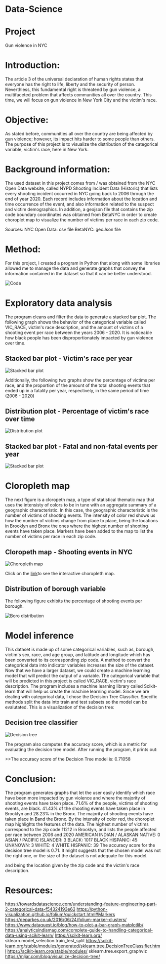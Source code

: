 # Data-Science

# Project

Gun violence in NYC

# Introduction:
The article 3 of the universal declaration of human rights states that everyone has the right to life, liberty and the security of person. Neverthless, this fundamental right is threatend by gun violence, a multifaceted problem that affects communities all over the country. This time, we will focus on gun violence in New York City and the victim's race.


# Objective:
As stated before, communities all over the country are being affected by gun violence; however, its impact hits harder to some people than others. The purpose of this project is to visualize the distribution of the categorical variable, victim's race, here in New York.

# Background information:

The used dataset in this project comes from / was obtained from the NYC Open Data website, called NYPD Shooting Incident Data (Historic) that lists every shooting incident occurred in NYC going back to 2006 through the end of year 2020. Each record includes information about the location and time occurrence of the event, and also information related to the suspect and victim demographics. 
In addition, a geojson file that contains the zip code boundary coordinates was obtained from BetaNYC in order to create choroplet map to visualize the number of victims per race in each zip code.


Sources:
NYC Open Data: csv file 
BetaNYC: geoJson file

# Method:
For this project, I created a program in Python that along with some libraries allowed me to manage the data and generate graphs that convey the information contained in the dataset so that it can be better understood.

![Code](doc/code_python_libraries.png)

# Exploratory data analysis

The program cleans and filter the data to generate a stacked bar plot. The following graph shows the behavior of the categorical variable called VIC_RACE, victim's race description, and the amount of victims of a shooting event per race between the years 2006 - 2020. It is noticeable how black people has been disproportionately impacted by gun violence over time.


## Stacked bar plot - Victim's race per year

![Stacked bar plot](doc/n_shooting_events.png)


Additionally, the following two graphs show the percentage of victims per race, and the proportion of the amount of the total shooting events that ended up in a fatality per year, respectively, in the same period of time (2006 - 2020)
 
## Distribution plot - Percentage of victim's race over time

![Distribution plot](doc/distribution_vic_race.png)
## Stacked bar plot - Fatal and non-fatal events per year

![Stacked bar plot](doc/proportion.png)


# Cloropleth map
The next figure is a cloropeth map, a type of statistical thematic map that uses the intensisty of colors to be in tune with an aggregate summary of a geographic characteristic. In this case, the geographic characteristic is the number of victims of shooting events. The intensity of color red shows us how the number of victims change from place to place, being the locations in Brooklyn and Bronx the ones where the highest number of shooting events have taken place. Markers have been added to the map to list the number of victims per race in each zip code.

## Cloropeth map - Shooting events in NYC

![Choropleth map](doc/Choropleth_map.png)

Click on the [link](https://adiezag.github.io/Data-Science/)to see the interactive choropleth map.


## Distribution of borough variable
The following figure exhibits the percentage of shooting events per borough.

![Boro distribution](doc/distribution_borough.png)

# Model inference
This dataset is made up of some categorical variables, such as, borough, victim's sex, race, and age group, and latitude and longitude which has been converted to its corresponding zip code. A method to convert the categorical data into indicator variables increases the size of the dataset. Now that we have a larger dataset, we could create a machine learning model that will predict the output of a variable. The categorical variable that will be predicted in this project is called VIC_RACE, victim's race description. The program includes a machine learning library called Scikit-learn that will help us create the machine learning model. Since we are dealing with categorical data, I chose the Decision Tree Classifier. Specific methods split the data into train and test subsets so the model can be evalutated. 
This is a  visualization of the decision tree:
## Decision tree classifier
![Decision tree](doc/decision_tree.png)

The program also computes the accuracy score, which is a metric for evaluating the decision tree model. After running the program, it prints out: 

\>\>The accuracy score of the Decision Tree model is:  0.71058

# Conclusion:
The program generates graphs that let the user easily identify which race have been more impacted by gun violence and where the majority of shooting events have taken place.
71.6% of the people, victims of shooting events, are black.
41.43% of the shooting events have taken place in Brooklyn and 28.23% in the Bronx.
The majority of shooting events have taken place in Band the Bronx.
By the intensity of color red, the choroplet map highlights the features of the data. The highest number of victims correspond to the zip code 11212 in Brooklyn, and lists the people affected per race between 2006 and 2020
AMERICAN INDIAN / ALASKAN NATIVE: 0
ASIAN / PACIFIC ISLANDER: 3
BLACK: 1017
BLACK HISPANIC: 45
UNKNOWN: 3
WHITE: 4
WHITE HISPANIC: 39
The accuracy score for the decision tree model is 0.71. It might suggests that the chosen model was not the right one, or the size of the dataset is not adequate for this model.



 and being the location given by the zip code and the victim's race description.

# Resources:
https://towardsdatascience.com/understanding-feature-engineering-part-2-categorical-data-f54324193e63
https://python-visualization.github.io/folium/quickstart.html#Markers
https://deparkes.co.uk/2016/06/24/folium-marker-clusters/
https://www.dataquest.io/blog/how-to-plot-a-bar-graph-matplotlib/
https://analyticsindiamag.com/complete-guide-to-handling-categorical-data-using-scikit-learn/
https://scikit-learn.org/ sklearn.model_selection.train_test_split
https://scikit-learn.org/stable/modules/generated/sklearn.tree.DecisionTreeClassifier.html
https://scikit-learn.org/stable/modules/  sklearn.tree.export_graphviz
https://mljar.com/blog/visualize-decision-tree/

